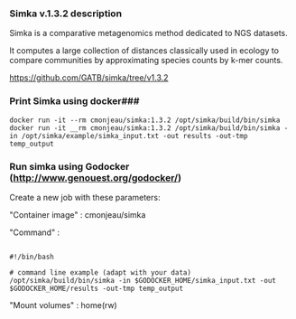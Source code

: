 ### Simka v.1.3.2 description ###

Simka is a comparative metagenomics method dedicated to NGS datasets. 

It computes a large collection of distances classically used in ecology to compare communities by approximating species counts by k-mer counts.

https://github.com/GATB/simka/tree/v1.3.2

### Print Simka using docker###

```
docker run -it --rm cmonjeau/simka:1.3.2 /opt/simka/build/bin/simka
docker run -it __rm cmonjeau/simka:1.3.2 /opt/simka/build/bin/simka -in /opt/simka/example/simka_input.txt -out results -out-tmp temp_output
```

### Run simka using Godocker (http://www.genouest.org/godocker/)

Create a new job with these parameters:

"Container image" : cmonjeau/simka

"Command" : 

```

#!/bin/bash

# command line example (adapt with your data)
/opt/simka/build/bin/simka -in $GODOCKER_HOME/simka_input.txt -out $GODOCKER_HOME/results -out-tmp temp_output

```

"Mount volumes" : home(rw)


